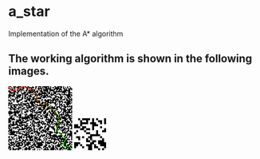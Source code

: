 # a_star
Implementation of the A* algorithm

## The working algorithm is shown in the following images.
![Still image](path.png)
![Andimated gif](path.gif)

